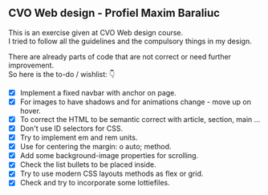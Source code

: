 ## CVO Web design - Profiel Maxim Baraliuc
This is an exercise given at CVO Web design course.<br>
I tried to follow all the guidelines and the compulsory things in my design.<br>

There are already parts of code that are not correct or need further improvement.<br>
So here  is the to-do / wishlist: :point_down:

- [x] Implement a fixed navbar with anchor on page.
- [x] For images to have shadows and for animations change - move up on hover.
- [x] To correct the HTML to be semantic correct with article, section, main ...
- [x] Don't use ID selectors for CSS.
- [x] Try to implement em and rem units.
- [x] Use for centering the margin: o auto; method.
- [x] Add some background-image properties for scrolling.
- [x] Check the list bullets to be placed inside.
- [x] Try to use modern CSS layouts methods as flex or grid.
- [x] Check and try to incorporate some lottiefiles.